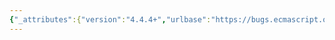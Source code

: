 ```yaml
---
{"_attributes":{"version":"4.4.4+","urlbase":"https://bugs.ecmascript.org/","maintainer":"dherman@mozilla.com"},"bug":{"bug_id":3036,"creation_ts":"2014-07-22 17:48:00 -0700","short_desc":"@@unscopables algorithm changed from array to object but well-know symbol table did not","delta_ts":"2014-08-25 08:29:21 -0700","product":"Draft for 6th Edition","component":"editorial issue","version":"Rev 26: July 18, 2014 Draft","rep_platform":"All","op_sys":"All","bug_status":"RESOLVED","resolution":"FIXED","priority":"Normal","bug_severity":"enhancement","everconfirmed":true,"reporter":{"uid":"falotfi","name":"Farzon Lotfi"},"assigned_to":{"uid":"allen","name":"Allen Wirfs-Brock"},"long_desc":[{"commentid":9483,"comment_count":0,"who":{"uid":"falotfi","name":"Farzon Lotfi"},"bug_when":"2014-07-22 17:48:56 -0700","thetext":"section 6.1.5.1 Table 1 still says \"An Array of string values that are property \nnames that are excluded from the with environment bindings of the associated \nobjects. \n\nShould be updated to \"An Object of string values ...\" to be consistent with the algorithmic change in 22.1.3.31 from Let blackList be ArrayCreate(7, %ArrayPrototype%) to Let blackList be ObjectCreate(%ObjectPrototype%)."},{"commentid":9525,"comment_count":1,"who":{"uid":"allen","name":"Allen Wirfs-Brock"},"bug_when":"2014-07-24 09:49:14 -0700","thetext":"fixed in rev27 editor's draft"},{"commentid":9881,"comment_count":2,"who":{"uid":"allen","name":"Allen Wirfs-Brock"},"bug_when":"2014-08-25 08:29:21 -0700","thetext":"fixed in rev27 draft"}]}}
---
```

